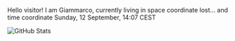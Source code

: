 Hello visitor! I am Giammarco, currently living in space coordinate lost... and time coordinate Sunday, 12 September, 14:07 CEST

![GitHub Stats](https://github-readme-stats.vercel.app/api?username=grcasanova)
